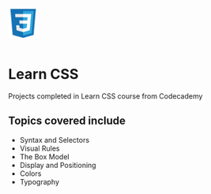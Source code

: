 <div style="display: inline_block" align="left"><br>
    <img align="center" alt="CSS" height="60" src="https://raw.githubusercontent.com/devicons/devicon/master/icons/css3/css3-original.svg">
</div><br>

# Learn CSS 
Projects completed in Learn CSS course from Codecademy

## Topics covered include
* Syntax and Selectors
* Visual Rules
* The Box Model
* Display and Positioning
* Colors
* Typography

